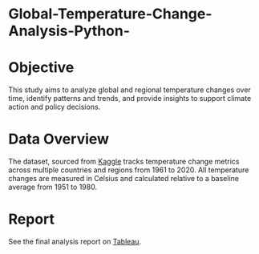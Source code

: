 # Global-Temperature-Change-Analysis-Python-

# Objective
This study aims to analyze global and regional temperature changes over time, identify patterns and trends, and provide insights to support climate action and policy decisions.

# Data Overview
The dataset, sourced from [Kaggle](https://www.kaggle.com/datasets/sevgisarac/temperature-change?select=Environment_Temperature_change_E_All_Data_NOFLAG.csv) tracks temperature change metrics across multiple countries and regions from 1961 to 2020.    All temperature changes are measured in Celsius and calculated relative to a baseline average from 1951 to 1980.

# Report
See the final analysis report on [Tableau](https://public.tableau.com/shared/2N4G9ZB3D?:display_count=n&:origin=viz_share_link).
